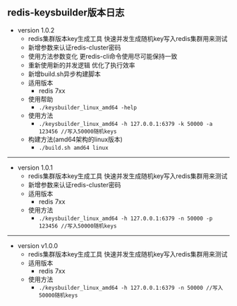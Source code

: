 ## redis-keysbuilder版本日志
* version 1.0.2
  * redis集群版本key生成工具 快速并发生成随机key写入redis集群用来测试
  * 新增参数来认证redis-cluster密码
  * 使用方法参数变化 更redis-cli命令使用尽可能保持一致
  * 重新使用新的并发逻辑 优化了执行效率
  * 新增build.sh异步构建脚本
  * 适用版本
    * redis 7xx
  * 使用帮助
    * `./keysbuilder_linux_amd64 -help`
  * 使用方法
    * `./keysbuilder_linux_amd64 -h 127.0.0.1:6379 -k 50000 -a 123456 //写入50000随机keys`
  * 构建方法(amd64架构的linux版本)
    * `./build.sh amd64 linux`
---
* version 1.0.1
  * redis集群版本key生成工具 快速并发生成随机key写入redis集群用来测试
  * 新增参数来认证redis-cluster密码
  * 适用版本
    * redis 7xx
  * 使用方法
    * `./keysbuilder_linux_amd64 -h 127.0.0.1:6379 -n 50000 -p 123456 //写入50000随机keys`
---
* version v1.0.0
  * redis集群版本key生成工具 快速并发生成随机key写入redis集群用来测试
  * 适用版本
    * redis 7xx
  * 使用方法
      * `./keysbuilder_linux_amd64 -h 127.0.0.1:6379 -n 50000 //写入50000随机keys`
